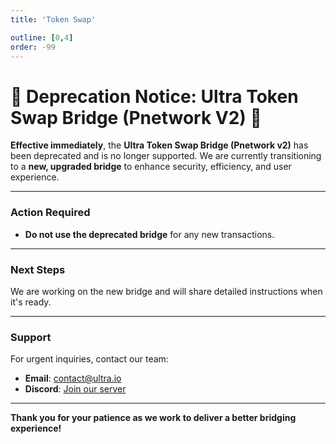```yaml
---
title: 'Token Swap'

outline: [0,4]
order: -99
---
```


# 🚨 **Deprecation Notice: Ultra Token Swap Bridge (Pnetwork V2)** 🚨

**Effective immediately**, the **Ultra Token Swap Bridge (Pnetwork v2)** has been deprecated and is no longer supported. We are currently transitioning to a **new, upgraded bridge** to enhance security, efficiency, and user experience.

---

### **Action Required**
- **Do not use the deprecated bridge** for any new transactions.

---

### **Next Steps**
We are working on the new bridge and will share detailed instructions when it's ready. 

---

### **Support**
For urgent inquiries, contact our team:
- **Email**: contact@ultra.io
- **Discord**: [Join our server](https://discord.gg/gk2CC6Xech)

---

**Thank you for your patience as we work to deliver a better bridging experience!**  